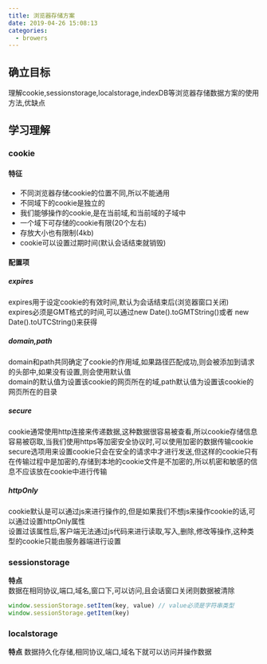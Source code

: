 ```yaml
---
title: 浏览器存储方案
date: 2019-04-26 15:08:13
categories: 
  - browers
---
```

## 确立目标
理解cookie,sessionstorage,localstorage,indexDB等浏览器存储数据方案的使用方法,优缺点

## 学习理解

### cookie

#### 特征

* 不同浏览器存储cookie的位置不同,所以不能通用
* 不同域下的cookie是独立的
* 我们能够操作的cookie,是在当前域,和当前域的子域中
* 一个域下可存储的cookie有限(20个左右)
* 存放大小也有限制(4kb)
* cookie可以设置过期时间(默认会话结束就销毁)

#### 配置项

##### expires
expires用于设定cookie的有效时间,默认为会话结束后(浏览器窗口关闭)  
expires必须是GMT格式的时间,可以通过new Date().toGMTString()或者 new Date().toUTCString()来获得

##### domain,path
domain和path共同确定了cookie的作用域,如果路径匹配成功,则会被添加到请求的头部中,如果没有设置,则会使用默认值  
domain的默认值为设置该cookie的网页所在的域,path默认值为设置该cookie的网页所在的目录

##### secure
cookie通常使用http连接来传递数据,这种数据很容易被查看,所以cookie存储信息容易被窃取,当我们使用https等加密安全协议时,可以使用加密的数据传输cookie  
secure选项用来设置cookie只会在安全的请求中才进行发送,但这样的cookie只有在传输过程中是加密的,存储到本地的cookie文件是不加密的,所以机密和敏感的信息不应该放在cookie中进行传输

##### httpOnly
cookie默认是可以通过js来进行操作的,但是如果我们不想js来操作cookie的话,可以通过设置httpOnly属性  
设置过该属性后,客户端无法通过js代码来进行读取,写入,删除,修改等操作,这种类型的cookie只能由服务器端进行设置

### sessionstorage
**特点**  
数据在相同协议,端口,域名,窗口下,可以访问,且会话窗口关闭则数据被清除
```javascript
window.sessionStorage.setItem(key, value) // value必须是字符串类型
window.sessionStorage.getItem(key)
```
### localstorage
**特点**
数据持久化存储,相同协议,端口,域名下就可以访问并操作数据